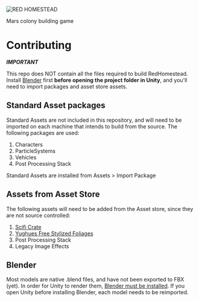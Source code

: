 ![RED HOMESTEAD](http://imgur.com/GM70xtd.png)

Mars colony building game

# Contributing

**_IMPORTANT_**

This repo does NOT contain all the files required to build RedHomestead. Install [Blender](https://www.blender.org/download/) first **before opening the project folder in Unity**, and you'll need to import packages and asset store assets.

## Standard Asset packages

Standard Assets are not included in this repository, and will need to be imported on each machine that intends to build from the source. The following packages are used:

 1. Characters
 2. ParticleSystems
 3. Vehicles
 4. Post Processing Stack
 
Standard Assets are installed from Assets > Import Package

## Assets from Asset Store

The following assets will need to be added from the Asset store, since they are not source controlled:

 1. [Scifi Crate](https://www.assetstore.unity3d.com/en/#!/content/21965)
 2. [Yughues Free Stylized Foliages](https://www.assetstore.unity3d.com/en/#!/content/13392)
 3. Post Processing Stack
 4. Legacy Image Effects
 
## Blender

Most models are native .blend files, and have not been exported to FBX (yet). In order for Unity to render them, [Blender must be installed](https://www.blender.org/download/). If you open Unity before installing Blender, each model needs to be reimported.
